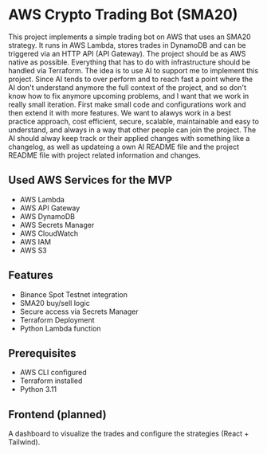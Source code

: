 # AWS Crypto Trading Bot (SMA20)

This project implements a simple trading bot on AWS that uses an SMA20 strategy. It runs in AWS Lambda, stores trades in DynamoDB and can be triggered via an HTTP API (API Gateway).
The project should be as AWS native as possible. Everything that has to do with infrastructure should be handled via Terraform.
The idea is to use AI to support me to implement this project. Since AI tends to over perform and to reach fast a point where the AI don't understand anymore the full context of the project,
and so don't know how to fix anymore upcoming problems, and I want that we work in really small iteration. First make small code and configurations work and then extend it with more features.
We want to alawys work in a best practice approach, cost efficient, secure, scalable, maintainable and easy to understand, and always in a way that other people can join the project.
The AI should alway keep track or their applied changes with something like a changelog, as well as updateing a own AI README file and the project README file with project related information and changes.

## Used AWS Services for the MVP

- AWS Lambda
- AWS API Gateway
- AWS DynamoDB
- AWS Secrets Manager
- AWS CloudWatch
- AWS IAM
- AWS S3

## Features

- Binance Spot Testnet integration
- SMA20 buy/sell logic
- Secure access via Secrets Manager
- Terraform Deployment
- Python Lambda function

## Prerequisites

- AWS CLI configured
- Terraform installed
- Python 3.11

## Frontend (planned)

A dashboard to visualize the trades and configure the strategies (React + Tailwind).

